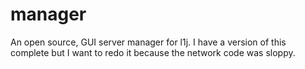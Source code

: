 # manager

An open source, GUI server manager for l1j.  I have a version of this complete but I want to redo it because the network code was sloppy.